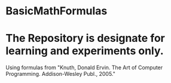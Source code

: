 # BasicMathFormulas
<!Document html>
<html lang="en-Us">
<head>
<title> Personal Projects</title>
<link rel="stylesheet" type="text/css" href="css/readmecss.css">
</head>
    <div>
        <body >
            <h1>The Repository is designate for learning and experiments only.</h1>
            <footer class="fixed_footer">
              <div class="content">
                <p>Using formulas from "Knuth, Donald Ervin. The Art of Computer Programming. Addison-Wesley Publ., 2005."</p>
              </div>
            </footer>
        </body>
    </div>
</html>